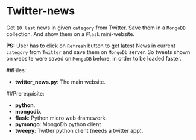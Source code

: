 Twitter-news
=============

Get `10 last` news in given `category` from Twitter.
Save them in a `MongoDB` collection.
And show them on a `Flask` mini-website.

**PS:**
User has to click on `Refresh` button to get latest News in current `category` from `Twitter` and save them on `MongoDb` server.
So tweets shown on website were saved on `MongoDB` before, in order to be loaded faster.

##Files:
* **twitter_news.py**: The main website.

##Prerequisite:
* **python**.
* **mongodb**.
* **flask**: Python micro web-framework.
* **pymongo**: MongoDb python client
* **tweepy**: Twitter python client (needs a twitter app).
